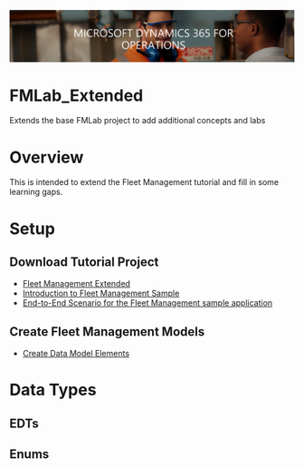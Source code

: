 ![Header](./src/D365Header.PNG)

# FMLab_Extended
Extends the base FMLab project to add additional concepts and labs

# Overview
This is intended to extend the Fleet Management tutorial and fill in some learning gaps. 

# Setup
## Download Tutorial Project
- [Fleet Management Extended](https://github.com/Ldunc/FMLab_Extended)
- [Introduction to Fleet Management Sample](https://docs.microsoft.com/en-us/dynamics365/fin-ops-core/dev-itpro/dev-tools/introduction-fleet-management-sample)
- [End-to-End Scenario for the Fleet Management sample application](https://docs.microsoft.com/en-us/dynamics365/fin-ops-core/dev-itpro/dev-tools/fleet-management-sample)
## Create Fleet Management Models
- [Create Data Model Elements](https://docs.microsoft.com/en-us/dynamics365/fin-ops-core/dev-itpro/dev-tools/create-data-model-elements#create-the-fleet-management-tutorial-model)

# Data Types
## EDTs

## Enums
